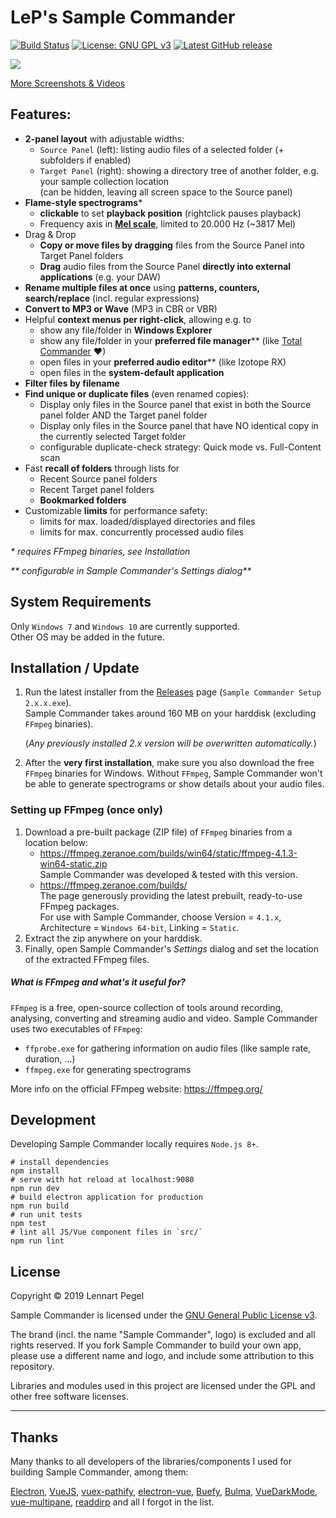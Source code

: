# LeP's Sample Commander 

[![Build Status](https://travis-ci.org/justlep/sample-commander.svg?branch=master)](https://travis-ci.org/justlep/sample-commander) 
<a href="https://www.gnu.org/licenses/gpl-3.0"><img src="https://img.shields.io/badge/License-GPLv3-blue.svg" alt="License: GNU GPL v3"></a>
<a href="https://github.com/justlep/sample-commander/releases"><img alt="Latest GitHub release" src="https://img.shields.io/github/v/release/justlep/sample-commander"></a>


![](https://samplecommander.justlep.net/img/2.0.0-main-spectrograms-enabled.png)

[More Screenshots & Videos](https://github.com/justlep/sample-commander/blob/master/docs/screenshots.md)

## Features:

- **2-panel layout** with adjustable widths:
    - `Source Panel` (left): listing audio files of a selected folder (+ subfolders if enabled)
    - `Target Panel` (right): showing a directory tree of another folder, e.g. your sample collection location    
       (can be hidden, leaving all screen space to the Source panel)
- **Flame-style spectrograms**\*
    - **clickable** to set **playback position** (rightclick pauses playback)
    - Frequency axis in **[Mel scale](https://en.wikipedia.org/wiki/Mel_scale)**, limited to 20.000 Hz (~3817 Mel)
- Drag & Drop
    - **Copy or move files by dragging** files from the Source Panel into Target Panel folders
    - **Drag** audio files from the Source Panel **directly into external applications** (e.g. your DAW)
- **Rename multiple files at once** using **patterns, counters, search/replace** (incl. regular expressions)
- **Convert to MP3 or Wave** (MP3 in CBR or VBR)
- Helpful **context menus per right-click**, allowing e.g. to
    - show any file/folder in **Windows Explorer**
    - show any file/folder in your **preferred file manager**\*\*  (like [Total Commander](https://www.ghisler.com/) ❤)
    - open files in your **preferred audio editor**\*\* (like Izotope RX)
    - open files in the **system-default application**
- **Filter files by filename**
- **Find unique or duplicate files** (even renamed copies):
    - Display only files in the Source panel that exist in both the Source panel folder AND the Target panel folder
    - Display only files in the Source panel that have NO identical copy in the currently selected Target folder
    - configurable duplicate-check strategy: Quick mode vs. Full-Content scan 
- Fast **recall of folders** through lists for
    - Recent Source panel folders
    - Recent Target panel folders
    - **Bookmarked folders**
- Customizable **limits** for performance safety:
    - limits for max. loaded/displayed directories and files
    - limits for max. concurrently processed audio files

_* requires FFmpeg binaries, see Installation_
  
_** configurable in Sample Commander's Settings dialog**_

## System Requirements
Only `Windows 7` and `Windows 10` are currently supported.  
Other OS may be added in the future.

## Installation / Update
1. Run the latest installer from the [Releases](https://github.com/justlep/sample-commander/releases) page 
   (`Sample Commander Setup 2.x.x.exe`).  
   Sample Commander takes around 160 MB on your harddisk (excluding `FFmpeg` binaries).

   (_Any previously installed 2.x version will be overwritten automatically._) 

2. After the **very first installation**, make sure you also download the free `FFmpeg` binaries for Windows. 
   Without `FFmpeg`, Sample Commander won't be able to generate spectrograms or show details about your audio files.

### Setting up FFmpeg (once only)
   
1. Download a pre-built package (ZIP file) of `FFmpeg` binaries from a location below: 
    - https://ffmpeg.zeranoe.com/builds/win64/static/ffmpeg-4.1.3-win64-static.zip  
      Sample Commander was developed & tested with this version.
    - https://ffmpeg.zeranoe.com/builds/   
      The page generously providing the latest prebuilt, ready-to-use FFmpeg packages.  
      For use with Sample Commander, choose Version = `4.1.x`, Architecture = `Windows 64-bit`, Linking = `Static`. 
2. Extract the zip anywhere on your harddisk.
3. Finally, open Sample Commander's  _Settings_ dialog and set the location of the extracted FFmpeg files.

##### What is FFmpeg and what's it useful for?
`FFmpeg` is a free, open-source collection of tools around recording, analysing, converting and streaming audio and video. 
Sample Commander uses two executables of `FFmpeg`:

- `ffprobe.exe`  for gathering information on audio files (like sample rate, duration, ...)
- `ffmpeg.exe`  for generating spectrograms

More info on the official FFmpeg website: https://ffmpeg.org/

## Development
Developing Sample Commander locally requires `Node.js 8+`.
```shell
# install dependencies
npm install
# serve with hot reload at localhost:9080
npm run dev
# build electron application for production
npm run build
# run unit tests
npm test
# lint all JS/Vue component files in `src/`
npm run lint
```

## License

Copyright © 2019 Lennart Pegel

Sample Commander is licensed under the [GNU General Public License v3](./LICENSE).

The brand (incl. the name "Sample Commander", logo) is excluded and all rights reserved. 
If you fork Sample Commander to build your own app, please use a different name and logo, and include some attribution to this repository.

Libraries and modules used in this project are licensed under the GPL and other free software licenses.


---


## Thanks
Many thanks to all developers of the libraries/components I used for building Sample Commander, among them:

[Electron](https://electronjs.org/),
[VueJS](https://vuejs.org/),
[vuex-pathify](https://github.com/davestewart/vuex-pathify),
[electron-vue](https://github.com/SimulatedGREG/electron-vue),
[Buefy](https://buefy.org/documentation/),
[Bulma](https://bulma.io/documentation/), 
[VueDarkMode](https://www.vuedarkmode.com/#baseBadge),
[vue-multipane](https://github.com/yansern/vue-multipane),
[readdirp](https://github.com/paulmillr/readdirp)
and all I forgot in the list.
